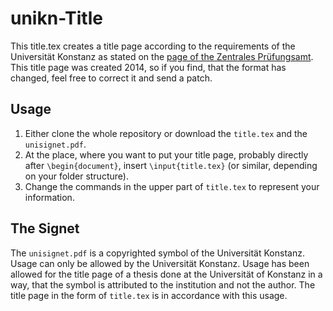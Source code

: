 # unikn-Title

This title.tex creates a title page according to the requirements of the Universität Konstanz as stated on the [page of the Zentrales Prüfungsamt][1]. This title page was created 2014, so if you find, that the format has changed, feel free to correct it and send a patch.

## Usage

1. Either clone the whole repository or download the ``title.tex`` and the ``unisignet.pdf``.
2. At the place, where you want to put your title page, probably directly after ``\begin{document}``, insert ``\input{title.tex}`` (or similar, depending on your folder structure).
3. Change the commands in the upper part of ``title.tex`` to represent your information.

## The Signet

The ``unisignet.pdf`` is a copyrighted symbol of the Universität Konstanz. Usage can only be allowed by the Universität Konstanz. Usage has been allowed for the title page of a thesis done at the Universität of Konstanz in a way, that the symbol is attributed to the institution and not the author. The title page in the form of ``title.tex`` is in accordance with this usage.

[1]: http://www.studium.uni-konstanz.de/pruefungen/wichtige-mitteilungen-des-zentralen-pruefungsamtes/